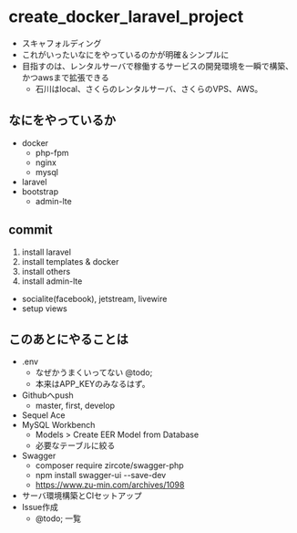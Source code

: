 create_docker_laravel_project
=============================

* スキャフォルディング
* これがいったいなにをやっているのかが明確＆シンプルに
* 目指すのは、レンタルサーバで稼働するサービスの開発環境を一瞬で構築、かつawsまで拡張できる
  * 石川はlocal、さくらのレンタルサーバ、さくらのVPS、AWS。

## なにをやっているか

* docker
  * php-fpm
  * nginx
  * mysql
* laravel
* bootstrap
  * admin-lte

## commit

1. install laravel
2. install templates & docker
3. install others
4. install admin-lte
  * socialite(facebook), jetstream, livewire
  * setup views

## このあとにやることは

* .env
  * なぜかうまくいってない @todo;
  * 本来はAPP_KEYのみなるはず。
* Githubへpush
  * master, first, develop
* Sequel Ace
* MySQL Workbench
  * Models > Create EER Model from Database
  * 必要なテーブルに絞る
* Swagger
  * composer require zircote/swagger-php
  * npm install swagger-ui --save-dev
  * https://www.zu-min.com/archives/1098
* サーバ環境構築とCIセットアップ
* Issue作成
  * @todo; 一覧
